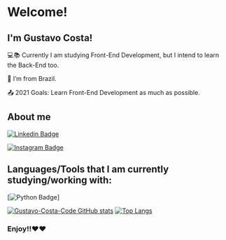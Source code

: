# Welcome!

 

## I'm Gustavo Costa!

 

:computer::books: Currently I am studying Front-End Development, but I intend to learn the Back-End too.

:house_with_garden: I’m from Brazil.

:outbox_tray: 2021 Goals: Learn Front-End Development as much as possible.

## About me

[![Linkedin Badge](https://img.shields.io/badge/LinkedIn-0077B5?style=for-the-badge&logo=linkedin&logoColor=white&link=https://www.linkedin.com/in/gustavo-costa-da-silva-3a3a68212/)](https://www.linkedin.com/in/gustavo-costa-da-silva-3a3a68212/)

[![Instagram Badge](https://img.shields.io/badge/Instagram-E4405F?style=for-the-badge&logo=instagram&logoColor=white&link=https://www.instagram.com/_gustavo.costaa_/)](https://www.instagram.com/_gustavo.costaa_/)

## Languages/Tools that I am currently studying/working with:

[![Python Badge](https://img.shields.io/badge/Python-3776AB?style=for-the-badge&logo=python&logoColor=white)]

[![Gustavo-Costa-Code GitHub stats](https://github-readme-stats.vercel.app/api?username=Gustavo-Costa-Code&theme=merko)](https://github.com/Gustavo-Costa-Code/github-readme-stats)
[![Top Langs](https://github-readme-stats.vercel.app/api/top-langs/?username=Gustavo-Costa-Code&theme=merko)](https://github.com/Gustavo-Costa-Code/github-readme-stats)

### Enjoy!!:heart::heart:
